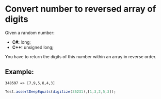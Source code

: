 # Convert number to reversed array of digits

Given a random number:

- **C#:** long;
- **C++:** unsigned long;

You have to return the digits of this number within an array in reverse order.

## Example:

```
348597 => [7,9,5,8,4,3]
```



```javascript
Test.assertDeepEquals(digitize(35231),[1,3,2,5,3]);
```

